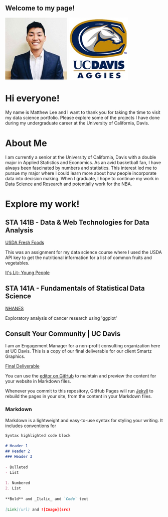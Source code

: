 
## Welcome to my page! 


![Matthew](/headshot.jpg) ![UC Davis](/aggies.jpg) 

# Hi everyone!
My name is Matthew Lee and I want to thank you for taking the time to visit my data science portfolio. Please explore some of the projects I have done during my undergraduate career at the University of California, Davis. 


# About Me
I am currently a senior at the University of California, Davis with a double major in Applied Statistics and Economics. As an avid basketball fan, I have always been fascinated by numbers and statistics. This interest led me to pursue my major where I could learn more about how people incorporate data into decision making. When I graduate, I hope to continue my work in Data Science and Research and potentially work for the NBA. 


# Explore my work!
## STA 141B - Data & Web Technologies for Data Analysis
[USDA Fresh Foods](141b/assignment4+Matthew+Lee.html) 

This was an assignment for my data science course where I used the USDA API key to get the nutritional information for a list of common fruits and vegetables. 

[It's Lit- Young People](https://ehkhong.github.com/io/sta-141b-proj/Calculated2.py.ipynb)

## STA 141A - Fundamentals of Statistical Data Science

[NHANES](141a/141a+hw+2.html) 

Exploratory analysis of cancer research using 'ggplot'


## Consult Your Community | UC Davis
I am an Engagement Manager for a non-profit consulting organization here at UC Davis. This is a copy of our final deliverable for our client Smartz Graphics. 

[Final Deliverable](FINAL_cyc.pdf)

You can use the [editor on GitHub](https://github.com/mtslee/mtslee.github.io/edit/master/README.md) to maintain and preview the content for your website in Markdown files.

Whenever you commit to this repository, GitHub Pages will run [Jekyll](https://jekyllrb.com/) to rebuild the pages in your site, from the content in your Markdown files.

### Markdown

Markdown is a lightweight and easy-to-use syntax for styling your writing. It includes conventions for

```markdown
Syntax highlighted code block

# Header 1
## Header 2
### Header 3

- Bulleted
- List

1. Numbered
2. List

**Bold** and _Italic_ and `Code` text

[Link](url) and ![Image](src)
```
